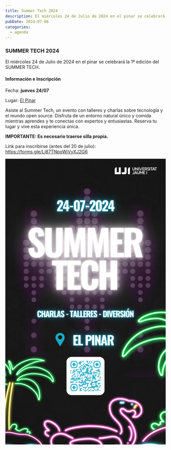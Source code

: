 ```yaml
---
title: Summer Tech 2024
description: El miércoles 24 de Julio de 2024 en el pinar se celebrará la 1ª edición del SUMMER TECH.
pubDate: 2024-07-06
categories:
  - agenda
---
```


### SUMMER TECH 2024

El miércoles 24 de Julio de 2024 en el pinar se celebrará la 1ª edición del SUMMER TECH.

#### Información e Inscripción

Fecha: **jueves 24/07**

Lugar: [El Pinar](https://www.google.com/maps?client=ubuntu&hs=G6J&sca_esv=eddefdb7b92e7545&channel=fs&kgmid=/g/11bxg2l97q&shndl=30&shem=lcuae,uaasie&kgs=a881b2cbc5c48ba7&um=1&ie=UTF-8&fb=1&gl=pt&sa=X&geocode=KUmmJxf1_58SMYXc8woisREW&daddr=Av.+de+Ferrandis+Salvador,+10,+12100+Grau+de+Castell%C3%B3,+Castell%C3%B3,+Espa%C3%B1a)  

  

Asiste al Summer Tech, un evento con talleres y charlas sobre tecnología y el mundo open source. Disfruta de un entorno natural único y comida mientras aprendes y te conectas con expertos y entusiastas. Reserva tu lugar y vive esta experiencia única.

**IMPORTANTE: Es necesario traerse silla propia.**

  
Link para inscribirse (antes del 20 de julio): https://forms.gle/Lj87TNpoWjVyXJ2G6

 ![](images/IMG_3509-1.png)

